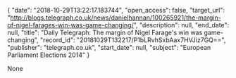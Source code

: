 {
  "date": "2018-10-29T13:22:17.183744", 
  "open_access": false, 
  "target_url": "http://blogs.telegraph.co.uk/news/danielhannan/100265921/the-margin-of-nigel-farages-win-was-game-changing/", 
  "description": null, 
  "end_date": null, 
  "title": "Daily Telegraph: The margin of Nigel Farage's win was game-changing", 
  "record_id": "20181029T132217/P1bLRvhSxbAax7HVJiz7GQ==", 
  "publisher": "telegraph.co.uk", 
  "start_date": null, 
  "subject": "European Parliament Elections 2014"
}

None